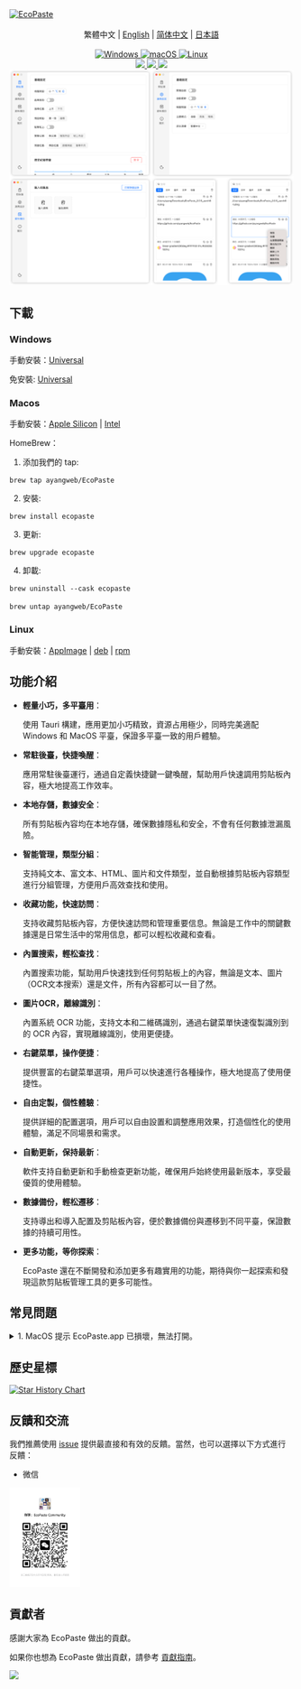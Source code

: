 <a href="https://github.com/ayangweb/EcoPaste">
  <img src="https://socialify.git.ci/ayangweb/EcoPaste/image?description=1&descriptionEditable=%E9%81%A9%E7%94%A8%E6%96%BC%20MacOS%20%E5%92%8C%20Windows%20%E5%B9%B3%E8%87%BA%E7%9A%84%E9%96%8B%E6%BA%90%E7%9A%84%E5%89%AA%E8%B2%BC%E7%B0%BF%E7%AE%A1%E7%90%86%E5%B7%A5%E5%85%B7%E3%80%82&font=Source%20Code%20Pro&forks=1&issues=1&logo=https%3A%2F%2Fgithub.com%2Fayangweb%2FEcoPaste%2Fblob%2Fmaster%2Fpublic%2Flogo.png%3Fraw%3Dtrue&name=1&owner=1&pattern=Floating%20Cogs&pulls=1&stargazers=1&theme=Auto" alt="EcoPaste" />
</a>

<div align="center">
  <br/>
  <div>
    繁體中文 | <a href="./README.md">English</a> | <a href="./README.zh-CN.md">简体中文</a> | <a href="./README.ja-JP.md">日本語</a>
  </div>
  <br/>

  <a href="https://github.com/ayangweb/EcoPaste/releases/latest">
    <img
      alt="Windows"
      src="https://img.shields.io/badge/-Windows-blue?style=flat-square&logo=windows&logoColor=white"
    />
  </a >  
  <a href="https://github.com/ayangweb/EcoPaste/releases/latest">
    <img
      alt="macOS"
      src="https://img.shields.io/badge/-MacOS-black?style=flat-square&logo=apple&logoColor=white"
    />
  </a >
  <a href="https://github.com/ayangweb/EcoPaste/releases/latest">
    <img 
      alt="Linux"
      src="https://img.shields.io/badge/-Linux-yellow?style=flat-square&logo=linux&logoColor=white" 
    />
  </a>

  <div>
    <a href="https://github.com/ayangweb/EcoPaste/blob/master/LICENSE">
      <img
        src="https://img.shields.io/github/license/ayangweb/EcoPaste?style=flat-square"
      />
    </a >
    <a href="https://github.com/ayangweb/EcoPaste/releases/latest">
      <img
        src="https://img.shields.io/github/package-json/v/ayangweb/EcoPaste?style=flat-square"
      />
    </a >
    <a href="https://github.com/ayangweb/EcoPaste/releases">
      <img
        src="https://img.shields.io/github/downloads/ayangweb/EcoPaste/total?style=flat-square"
      />  
    </a >
  </div>

  <picture>
    <source media="(prefers-color-scheme: dark)" srcset="./images/app-dark.zh-TW.png" />
    <source media="(prefers-color-scheme: light)" srcset="./images/app-light.zh-TW.png" />
    <img src="./images/app-light.zh-TW.png" />
  </picture>
</div>

## 下載

### Windows

手動安裝：[Universal](https://mirror.ghproxy.com/https://github.com/ayangweb/EcoPaste/releases/download/v0.0.5/EcoPaste_0.0.5_x64_zh-CN.msi)

免安裝: [Universal](https://mirror.ghproxy.com/https://github.com/ayangweb/EcoPaste/releases/download/v0.0.6/EcoPaste_0.0.6_Windows_x64_Portable.zip)

### Macos

手動安裝：[Apple Silicon](https://mirror.ghproxy.com/https://github.com/ayangweb/EcoPaste/releases/download/v0.0.5/EcoPaste_0.0.5_aarch64.dmg) | [Intel](https://mirror.ghproxy.com/https://github.com/ayangweb/EcoPaste/releases/download/v0.0.5/EcoPaste_0.0.5_x64.dmg)

HomeBrew：

1. 添加我們的 tap:
```shell
brew tap ayangweb/EcoPaste
```

2. 安裝:
```shell
brew install ecopaste
```

3. 更新:
```shell
brew upgrade ecopaste
```

4. 卸載:
```shell
brew uninstall --cask ecopaste

brew untap ayangweb/EcoPaste
```

### Linux

手動安裝：[AppImage](https://mirror.ghproxy.com/https://github.com/ayangweb/EcoPaste/releases/download/v0.0.6/eco-paste_0.0.6_amd64.AppImage) | [deb](https://mirror.ghproxy.com/https://github.com/ayangweb/EcoPaste/releases/download/v0.0.6/eco-paste_0.0.6_amd64.deb) | [rpm](https://mirror.ghproxy.com/https://github.com/ayangweb/EcoPaste/releases/download/v0.0.6/eco-paste-0.0.6-1.x86_64.rpm)

## 功能介紹

- **輕量小巧，多平臺用**：
  
  使用 Tauri 構建，應用更加小巧精致，資源占用極少，同時完美適配 Windows 和 MacOS 平臺，保證多平臺一致的用戶體驗。

- **常駐後臺，快捷喚醒**：

  應用常駐後臺運行，通過自定義快捷鍵一鍵喚醒，幫助用戶快速調用剪貼板內容，極大地提高工作效率。

- **本地存儲，數據安全**：

  所有剪貼板內容均在本地存儲，確保數據隱私和安全，不會有任何數據泄漏風險。

- **智能管理，類型分組**：

  支持純文本、富文本、HTML、圖片和文件類型，並自動根據剪貼板內容類型進行分組管理，方便用戶高效查找和使用。

- **收藏功能，快速訪問**：

  支持收藏剪貼板內容，方便快速訪問和管理重要信息。無論是工作中的關鍵數據還是日常生活中的常用信息，都可以輕松收藏和查看。

- **內置搜索，輕松查找**：

  內置搜索功能，幫助用戶快速找到任何剪貼板上的內容，無論是文本、圖片（OCR文本搜索）還是文件，所有內容都可以一目了然。

- **圖片OCR，離線識別**：

  內置系統 OCR 功能，支持文本和二維碼識別，通過右鍵菜單快速復製識別到的 OCR 內容，實現離線識別，使用更便捷。

- **右鍵菜單，操作便捷**：

  提供豐富的右鍵菜單選項，用戶可以快速進行各種操作，極大地提高了使用便捷性。

- **自由定製，個性體驗**：

  提供詳細的配置選項，用戶可以自由設置和調整應用效果，打造個性化的使用體驗，滿足不同場景和需求。

- **自動更新，保持最新**：

  軟件支持自動更新和手動檢查更新功能，確保用戶始終使用最新版本，享受最優質的使用體驗。

- **數據備份，輕松遷移**：

  支持導出和導入配置及剪貼板內容，便於數據備份與遷移到不同平臺，保證數據的持續可用性。

- **更多功能，等你探索**：

  EcoPaste 還在不斷開發和添加更多有趣實用的功能，期待與你一起探索和發現這款剪貼板管理工具的更多可能性。

## 常見問題

<details>
<summary>1. MacOS 提示 EcoPaste.app 已損壞，無法打開。</summary>

<picture>
  <source media="(prefers-color-scheme: dark)" srcset="./images/damaged-dark.zh-TW.png" />
  <source media="(prefers-color-scheme: light)" srcset="./images/damaged-light.zh-TW.png" />
  <img src="./images/damaged-light.zh-TW.png" />
</picture>

在終端窗口輸入以下命令，按回車鍵後輸入系統密碼並再次按回車鍵即可。

```bash
sudo xattr -r -d com.apple.quarantine /Applications/EcoPaste.app
```

</details>

## 歷史星標

<a href="https://star-history.com/#ayangweb/EcoPaste&Date">

 <picture>
   <source media="(prefers-color-scheme: dark)" srcset="https://api.star-history.com/svg?repos=ayangweb/EcoPaste&type=Date&theme=dark" />
   <source media="(prefers-color-scheme: light)" srcset="https://api.star-history.com/svg?repos=ayangweb/EcoPaste&type=Date" />
   <img alt="Star History Chart" src="https://api.star-history.com/svg?repos=ayangweb/EcoPaste&type=Date" />
 </picture>
</a>

## 反饋和交流

我們推薦使用 [issue](https://github.com/ayangweb/EcoPaste/issues) 提供最直接和有效的反饋。當然，也可以選擇以下方式進行反饋：

- 微信

<img width="25%" src="./images/wechat.png" />

## 貢獻者

感謝大家為 EcoPaste 做出的貢獻。

如果你也想為 EcoPaste 做出貢獻，請參考 [貢獻指南](./.github/CONTRIBUTING.zh-TW.md)。

<a href="https://github.com/ayangweb/EcoPaste/graphs/contributors">
  <img src="https://contrib.rocks/image?repo=ayangweb/EcoPaste" />
</a>
